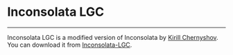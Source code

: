 # Inconsolata LGC
---------------
Inconsolata LGC is a modified version of Inconsolata by [Kirill Chernyshov](https://github.com/DeLaGuardo).
You can download it from [Inconsolata-LGC](https://github.com/DeLaGuardo/Inconsolata-LGC).